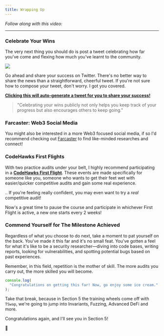 ```yaml
---
title: Wrapping Up
---
```


_Follow along with this video:_

---

### Celebrate Your Wins

The very next thing you should do is post a tweet celebrating how far you've come and flexing how much you've learnt to the community.

![](https://cdn.videotap.com/IWZnrLvTfiL85XHWN2bU-13.04.png)

Go ahead and share your success on Twitter. There's no better way to share the news than a straightforward, cheerful tweet. If you're not sure how to compose your tweet, don't worry. I got you covered.

[**Clicking this will auto-generate a tweet for you to share your success!**](https://twitter.com/intent/tweet?text=I%20just%20completed%20the%20%40cyfrinaudits%20Puppy%20Raffle%20%F0%9F%90%B6%20Audit%20from%20the%20Ultimate%20Security%20Course.%0a%0aThanks%20%40patrickalphac!)

> "Celebrating your wins publicly not only helps you keep track of your progress but also encourages others to keep going."

### Farcaster: Web3 Social Media

You might also be interested in a more Web3 focused social media, if so I'd recommend checking out [Farcaster](https://www.farcaster.xyz/) to find like-minded researches and connect!

### CodeHawks First Flights

With two practice audits under your belt, I highly recommend participating in a [**CodeHawks First Flight**](https://www.codehawks.com/first-flights). These events are made specifically for someone like you, someone who wants to get their feet wet with easier/quicker competitive audits and gain some real experience.

.. If you're feeling really confident, you may even want to try a _real_ competitive audit!

Now's a great time to pause the course and participate in whichever First Flight is active, a new one starts every 2 weeks!

### Commend Yourself for The Milestone Achieved

Regardless of what you choose to do next, take a moment to pat yourself on the back. You've made it this far and it's no small feat. You've gotten a feel for what it's like to be a security researcher—diving into code bases, writing reports, looking for vulnerabilities, and spotting potential bugs based on past experiences.

Remember, in this field, repetition is the mother of skill. The more audits you carry out, the more skilled you will become.

```js
console.log(
  "Congratulations on getting this far! Now, go enjoy some ice cream."
);
```

Take that break, because in Section 5 the training wheels come off with `TSwap`, we're going to jump into Invariants, Fuzzing, Advanced DeFi and more.

Congratulations again, and I'll see you in Section 5!

🐸
